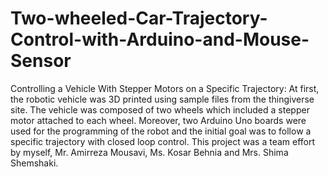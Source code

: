 # Two-wheeled-Car-Trajectory-Control-with-Arduino-and-Mouse-Sensor
Controlling a Vehicle With Stepper Motors on a Specific Trajectory: At first, the robotic vehicle was 3D printed using sample files from the thingiverse site. The vehicle was composed of two wheels which included a stepper motor attached to each wheel. Moreover, two Arduino Uno boards were used for the programming of the robot and the initial goal was to follow a specific trajectory with closed loop control. This project was a team effort by myself, Mr. Amirreza Mousavi, Ms. Kosar Behnia and Mrs. Shima Shemshaki.
